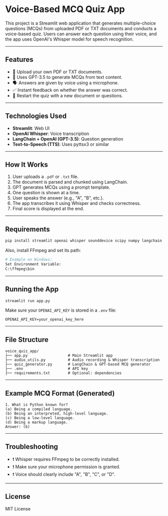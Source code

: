 # Voice-Based MCQ Quiz App

This project is a Streamlit web application that generates multiple-choice questions (MCQs) from uploaded PDF or TXT documents and conducts a voice-based quiz. Users can answer each question using their voice, and the app uses OpenAI's Whisper model for speech recognition.

---

## Features

* 📄 Upload your own PDF or TXT documents.
* 🧠 Uses GPT-3.5 to generate MCQs from text content.
* 🗣️ Answers are given by voice using a microphone.
* ✅ Instant feedback on whether the answer was correct.
* 🔁 Restart the quiz with a new document or questions.

---

## Technologies Used

* **Streamlit**: Web UI
* **OpenAI Whisper**: Voice transcription
* **LangChain + OpenAI (GPT-3.5)**: Question generation
* **Text-to-Speech (TTS)**: Uses pyttsx3 or similar

---

## How It Works

1. User uploads a `.pdf` or `.txt` file.
2. The document is parsed and chunked using LangChain.
3. GPT generates MCQs using a prompt template.
4. One question is shown at a time.
5. User speaks the answer (e.g., "A", "B", etc.).
6. The app transcribes it using Whisper and checks correctness.
7. Final score is displayed at the end.

---

## Requirements

```bash
pip install streamlit openai whisper sounddevice scipy numpy langchain python-dotenv chardet
```

Also, install FFmpeg and set its path:

```bash
# Example on Windows:
Set Environment Variable:
C:\ffmpeg\bin
```

---

## Running the App

```bash
streamlit run app.py
```

Make sure your `OPENAI_API_KEY` is stored in a `.env` file:

```
OPENAI_API_KEY=your_openai_key_here
```

---

## File Structure

```
voice_quiz_app/
├── app.py                  # Main Streamlit app
├── audio_utils.py          # Audio recording & Whisper transcription
├── quiz_generator.py       # LangChain & GPT-based MCQ generator
├── .env                    # API key
├── requirements.txt        # Optional: dependencies
```

---

## Example MCQ Format (Generated)

```
1. What is Python known for?
(a) Being a compiled language.
(b) Being an interpreted, high-level language.
(c) Being a low-level language.
(d) Being a markup language.
Answer: (b)
```

---

## Troubleshooting

* ❗ Whisper requires FFmpeg to be correctly installed.
* ❗ Make sure your microphone permission is granted.
* ❗ Voice should clearly include "A", "B", "C", or "D".

---

## License

MIT License
